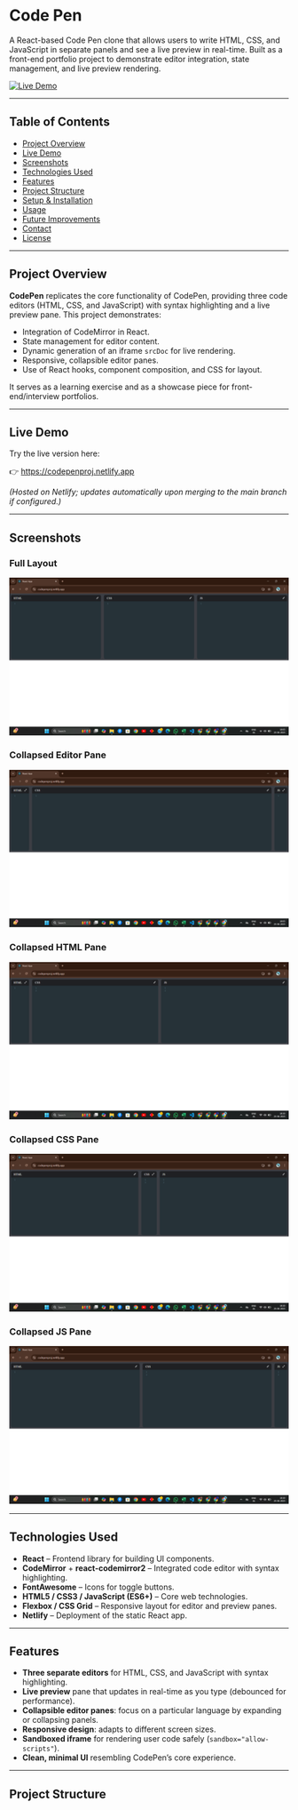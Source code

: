 # Code Pen

A React-based Code Pen clone that allows users to write HTML, CSS, and JavaScript in separate panels and see a live preview in real-time. Built as a front-end portfolio project to demonstrate editor integration, state management, and live preview rendering.

[![Live Demo](https://img.shields.io/badge/Live-Demo-brightgreen)](https://codepenproj.netlify.app)

---

## Table of Contents

- [Project Overview](#project-overview)
- [Live Demo](#live-demo)
- [Screenshots](#screenshots)
- [Technologies Used](#technologies-used)
- [Features](#features)
- [Project Structure](#project-structure)
- [Setup & Installation](#setup--installation)
- [Usage](#usage)
- [Future Improvements](#future-improvements)
- [Contact](#contact)
- [License](#license)

---

## Project Overview

**CodePen** replicates the core functionality of CodePen, providing three code editors (HTML, CSS, and JavaScript) with syntax highlighting and a live preview pane. This project demonstrates:

- Integration of CodeMirror in React.
- State management for editor content.
- Dynamic generation of an iframe `srcDoc` for live rendering.
- Responsive, collapsible editor panes.
- Use of React hooks, component composition, and CSS for layout.

It serves as a learning exercise and as a showcase piece for front-end/interview portfolios.

---

## Live Demo

Try the live version here:

👉 https://codepenproj.netlify.app

*(Hosted on Netlify; updates automatically upon merging to the main branch if configured.)*

---

## Screenshots


### Full Layout
![Full Layout Screenshot](./screenshots/FULLVIEW.png)

### Collapsed Editor Pane
![Collapsed Pane Screenshot](./screenshots/COLLAPSEDVIEW.png)

### Collapsed HTML Pane
![Collapsed Pane Screenshot](./screenshots/HTMLCOLLAPSED.png)

### Collapsed CSS Pane
![Collapsed Pane Screenshot](./screenshots/CSSCOLLAPSED.png)

### Collapsed JS Pane
![Collapsed Pane Screenshot](./screenshots/JSCOLLAPSED.png)

---

## Technologies Used

- **React** – Frontend library for building UI components.
- **CodeMirror** + **react-codemirror2** – Integrated code editor with syntax highlighting.
- **FontAwesome** – Icons for toggle buttons.
- **HTML5 / CSS3 / JavaScript (ES6+)** – Core web technologies.
- **Flexbox / CSS Grid** – Responsive layout for editor and preview panes.
- **Netlify** – Deployment of the static React app.

---

## Features

- **Three separate editors** for HTML, CSS, and JavaScript with syntax highlighting.
- **Live preview** pane that updates in real-time as you type (debounced for performance).
- **Collapsible editor panes**: focus on a particular language by expanding or collapsing panels.
- **Responsive design**: adapts to different screen sizes.
- **Sandboxed iframe** for rendering user code safely (`sandbox="allow-scripts"`).
- **Clean, minimal UI** resembling CodePen’s core experience.

---

## Project Structure

